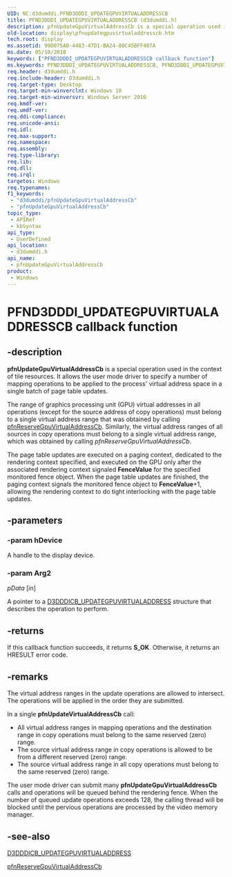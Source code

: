 ```yaml
---
UID: NC:d3dumddi.PFND3DDDI_UPDATEGPUVIRTUALADDRESSCB
title: PFND3DDDI_UPDATEGPUVIRTUALADDRESSCB (d3dumddi.h)
description: pfnUpdateGpuVirtualAddressCb is a special operation used in the context of tile resources.
old-location: display\pfnupdategpuvirtualaddresscb.htm
tech.root: display
ms.assetid: 99D075A0-4483-47D1-BA24-80C45BFF407A
ms.date: 05/10/2018
keywords: ["PFND3DDDI_UPDATEGPUVIRTUALADDRESSCB callback function"]
ms.keywords: PFND3DDDI_UPDATEGPUVIRTUALADDRESSCB, PFND3DDDI_UPDATEGPUVIRTUALADDRESSCB callback, d3dumddi/pfnUpdateGpuVirtualAddressCb, display.pfnupdategpuvirtualaddresscb, pfnUpdateGpuVirtualAddressCb, pfnUpdateGpuVirtualAddressCb callback function [Display Devices]
req.header: d3dumddi.h
req.include-header: D3dumddi.h
req.target-type: Desktop
req.target-min-winverclnt: Windows 10
req.target-min-winversvr: Windows Server 2016
req.kmdf-ver: 
req.umdf-ver: 
req.ddi-compliance: 
req.unicode-ansi: 
req.idl: 
req.max-support: 
req.namespace: 
req.assembly: 
req.type-library: 
req.lib: 
req.dll: 
req.irql: 
targetos: Windows
req.typenames: 
f1_keywords:
 - "d3dumddi/pfnUpdateGpuVirtualAddressCb"
 - "pfnUpdateGpuVirtualAddressCb"
topic_type:
 - APIRef
 - kbSyntax
api_type:
 - UserDefined
api_location:
 - d3dumddi.h
api_name:
 - pfnUpdateGpuVirtualAddressCb
product:
 - Windows
---
```


# PFND3DDDI_UPDATEGPUVIRTUALADDRESSCB callback function

## -description

<b>pfnUpdateGpuVirtualAddressCb</b> is a special operation used in the context of tile resources. It allows the user mode driver to specify a number of mapping operations to be applied to the process' virtual address space in a single batch of page table updates. 


The range of graphics processing unit (GPU) virtual addresses in all operations (except for the source address of copy operations) must belong to a single virtual address range that was obtained by calling <a href="https://docs.microsoft.com/windows-hardware/drivers/ddi/d3dumddi/nc-d3dumddi-pfnd3dddi_reservegpuvirtualaddresscb">pfnReserveGpuVirtualAddressCb</a>.   Similarly, the virtual address ranges of all sources in copy operations must belong to a single virtual address range, which was obtained by calling <i>pfnReserveGpuVirtualAddressCb</i>.

The page table updates are executed on a paging context, dedicated to the rendering context specified, and executed on the GPU only after the associated rendering context signaled <b>FenceValue</b> for the specified monitored fence object. When the page table updates are finished, the paging context signals the monitored fence object to <b>FenceValue</b>+1, allowing the rendering context to do tight interlocking with the page table updates.

## -parameters

### -param hDevice

A handle to the display device.

### -param Arg2

*pData* [in]

A pointer to a <a href="https://docs.microsoft.com/windows-hardware/drivers/ddi/d3dumddi/ns-d3dumddi-_d3dddicb_updategpuvirtualaddress">D3DDDICB_UPDATEGPUVIRTUALADDRESS</a> structure that describes the operation to perform.

## -returns

If this callback function succeeds, it returns **S_OK**. Otherwise, it returns an HRESULT error code.

## -remarks

The virtual address ranges in the update operations are allowed to intersect. The operations will be applied in the order they are submitted.

In a single <b>pfnUpdateVirtualAddressCb</b> call:

<ul>
<li>All virtual address ranges in mapping operations and the destination range in copy operations must belong to the same reserved (zero) range.</li>
<li>The source virtual address range in copy operations is allowed to be from a different reserved (zero) range.</li>
<li>The source virtual address range in all copy operations must belong to the same reserved (zero) range.</li>
</ul>
The user mode driver can submit many <b>pfnUpdateGpuVirtualAddressCb</b> calls and operations will be queued behind the rendering fence. When the number of queued update operations exceeds 128, the calling thread will be blocked until the pervious operations are processed by the video memory manager.

## -see-also

<a href="https://docs.microsoft.com/windows-hardware/drivers/ddi/d3dumddi/ns-d3dumddi-_d3dddicb_updategpuvirtualaddress">D3DDDICB_UPDATEGPUVIRTUALADDRESS</a>



<a href="https://docs.microsoft.com/windows-hardware/drivers/ddi/d3dumddi/nc-d3dumddi-pfnd3dddi_reservegpuvirtualaddresscb">pfnReserveGpuVirtualAddressCb</a>

